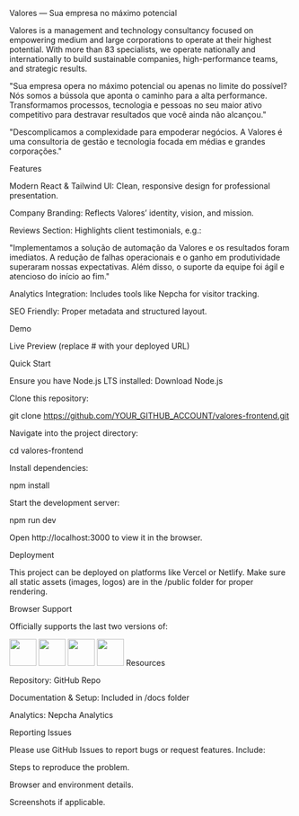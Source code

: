 Valores — Sua empresa no máximo potencial

Valores is a management and technology consultancy focused on empowering medium and large corporations to operate at their highest potential. With more than 83 specialists, we operate nationally and internationally to build sustainable companies, high-performance teams, and strategic results.

"Sua empresa opera no máximo potencial ou apenas no limite do possível? Nós somos a bússola que aponta o caminho para a alta performance. Transformamos processos, tecnologia e pessoas no seu maior ativo competitivo para destravar resultados que você ainda não alcançou."

"Descomplicamos a complexidade para empoderar negócios. A Valores é uma consultoria de gestão e tecnologia focada em médias e grandes corporações."

Features

Modern React & Tailwind UI: Clean, responsive design for professional presentation.

Company Branding: Reflects Valores’ identity, vision, and mission.

Reviews Section: Highlights client testimonials, e.g.:

"Implementamos a solução de automação da Valores e os resultados foram imediatos. A redução de falhas operacionais e o ganho em produtividade superaram nossas expectativas. Além disso, o suporte da equipe foi ágil e atencioso do início ao fim."

Analytics Integration: Includes tools like Nepcha for visitor tracking.

SEO Friendly: Proper metadata and structured layout.

Demo

Live Preview
 (replace # with your deployed URL)

Quick Start

Ensure you have Node.js LTS installed: Download Node.js

Clone this repository:

git clone https://github.com/YOUR_GITHUB_ACCOUNT/valores-frontend.git


Navigate into the project directory:

cd valores-frontend


Install dependencies:

npm install


Start the development server:

npm run dev


Open http://localhost:3000
 to view it in the browser.

Deployment

This project can be deployed on platforms like Vercel or Netlify. Make sure all static assets (images, logos) are in the /public folder for proper rendering.

Browser Support

Officially supports the last two versions of:

<img src="https://s3.amazonaws.com/creativetim_bucket/github/browser/chrome.png" width="48" height="48"> <img src="https://s3.amazonaws.com/creativetim_bucket/github/browser/firefox.png" width="48" height="48"> <img src="https://s3.amazonaws.com/creativetim_bucket/github/browser/edge.png" width="48" height="48"> <img src="https://s3.amazonaws.com/creativetim_bucket/github/browser/safari.png" width="48" height="48">
Resources

Repository: GitHub Repo

Documentation & Setup: Included in /docs folder

Analytics: Nepcha Analytics

Reporting Issues

Please use GitHub Issues to report bugs or request features. Include:

Steps to reproduce the problem.

Browser and environment details.

Screenshots if applicable.
